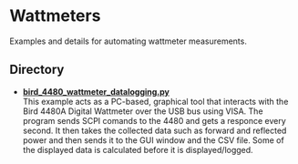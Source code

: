 # Wattmeters
 Examples and details for automating wattmeter measurements. 

 ## Directory

* **[bird_4480_wattmeter_datalogging.py](./bird_4480_wattmeter_datalogging.py)**  
This example acts as a PC-based, graphical tool that interacts with the Bird 4480A Digital Wattmeter over the USB bus using VISA. The program sends SCPI comands to the 4480 and gets a responce every second. It then takes the collected data such as forward and reflected power and then sends it to the GUI window and the CSV file. Some of the displayed data is calculated before it is displayed/logged.

